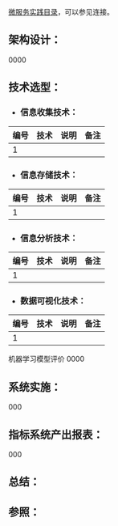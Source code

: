 [微服务实践目录](https://www.jianshu.com/p/f3d5a02757f1)，可以参见连接。

## 架构设计：

0000

## 技术选型：

* ### 信息收集技术：
|编号|技术|说明|备注|
|---|---|---|---|
|1||||

* ### 信息存储技术：
|编号|技术|说明|备注|
|---|---|---|---|
|1||||

* ### 信息分析技术：
|编号|技术|说明|备注|
|---|---|---|---|
|1||||

* ### 数据可视化技术：
|编号|技术|说明|备注|
|---|---|---|---|
|1||||

机器学习模型评价
0000

## 系统实施：

000

## 指标系统产出报表：

000



## 总结：

## 参照：
